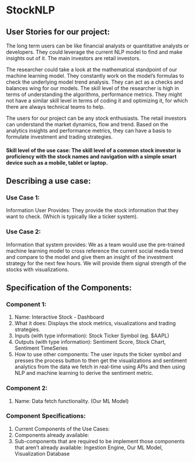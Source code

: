 # StockNLP

## User Stories for our project:

The long term users can be like financial analysts or quantitative analysts or developers. They could leverage the current NLP model to find and make insights out of it. The main investors are retail investors. 

The researcher could take a look at the mathematical standpoint of our machine learning model. They constantly work on the model’s formulas to check the underlying model trend analysis. They can act as a checks and balances wing for our models. The skill level of the researcher is high in terms of understanding the algorithms, performance metrics. They might not have a similar skill level in terms of coding it and optimizing it, for which there are always technical teams to help.


The users for our project can be any stock enthusiasts. The retail investors can understand the market dynamics, flow and trend. Based on the analytics insights and performance metrics, they can have a basis to formulate investment and trading strategies.
 
#### Skill level of the use case: The skill level of a common stock investor is proficiency with the stock names and navigation with a simple smart device such as a mobile, tablet or laptop. 

## Describing a use case:

### Use Case 1:

  Information User Provides: They provide the stock information that they want to check. (Which is typically like a ticker system). 

### Use Case 2: 

  Information that system provides: We as a team would use the pre-trained machine learning model to cross reference the current social media trend and compare to the model and give them an insight of the investment strategy for the next few hours. We will provide them signal strength of the stocks with visualizations.


## Specification of the Components:

### Component 1: 


  1. Name: Interactive Stock - Dashboard
  2. What it does: Displays the stock metrics, visualizations and trading strategies.
  3. Inputs (with type information): Stock Ticker Symbol (eg. $AAPL)
  4. Outputs (with type information): Sentiment Score, Stock Chart, Sentiment TimeSeries 
  5. How to use other components: The user inputs the ticker symbol and presses the process button to then get the visualizations and sentiment analytics from the data we fetch in real-time using APIs and then using NLP and machine learning to derive the sentiment metric.

### Component 2:

  1. Name: Data fetch functionality. (Our ML Model) 


### Component Specifications:

  1. Current Components of the Use Cases: 
  2. Components already available:
  3. Sub-components that are required to be implement those components that aren’t already available: Ingestion Engine, Our ML Model, Visualization Database
